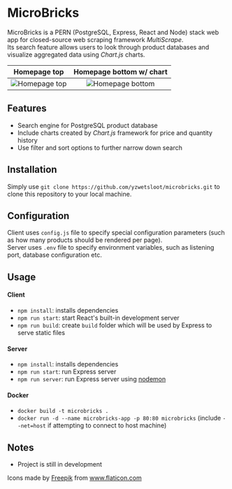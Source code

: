 # MicroBricks
MicroBricks is a PERN (PostgreSQL, Express, React and Node) stack web app for closed-source web scraping framework _MultiScrape_.  
Its search feature allows users to look through product databases and visualize aggregated data using _Chart.js_ charts.

Homepage top               |  Homepage bottom w/ chart
:-------------------------:|:-------------------------:
![Homepage top](https://user-images.githubusercontent.com/44974658/111075807-f3f38000-84e9-11eb-9d31-5076a600802f.png) |  ![Homepage bottom](https://user-images.githubusercontent.com/44974658/111075862-28673c00-84ea-11eb-9e2e-e06569763d37.png)

## Features
- Search engine for PostgreSQL product database
- Include charts created by _Chart.js_ framework for price and quantity history
- Use filter and sort options to further narrow down search

## Installation
Simply use `git clone https://github.com/yzwetsloot/microbricks.git` to clone this repository to your local machine.

## Configuration
Client uses `config.js` file to specify special configuration parameters (such as how many products should be rendered per page).  
Server uses `.env` file to specify environment variables, such as listening port, database configuration etc.

## Usage
#### Client
- `npm install`: installs dependencies
- `npm run start`: start React's built-in development server
- `npm run build`: create `build` folder which will be used by Express to serve static files

#### Server
- `npm install`: installs dependencies
- `npm run start`: run Express server
- `npm run server`: run Express server using [nodemon](https://www.npmjs.com/package/nodemon)

#### Docker
- `docker build -t microbricks .`
- `docker run -d --name microbricks-app -p 80:80 microbricks` (include `--net=host` if attempting to connect to host machine)

## Notes
- Project is still in development

<div>Icons made by <a href="https://www.freepik.com" title="Freepik">Freepik</a> from <a href="https://www.flaticon.com/" title="Flaticon">www.flaticon.com</a></div>
